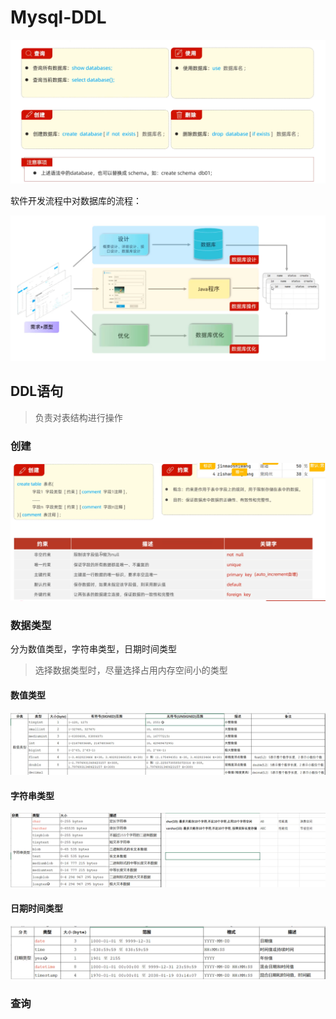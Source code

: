# Mysql-DDL

![](images/2024-04-22-20-41-25.png)


软件开发流程中对数据库的流程：

![](images/2024-04-22-19-21-32.png)

## DDL语句

>负责对表结构进行操作

### 创建

![](images/2024-04-28-15-10-29.png)

### 数据类型

分为数值类型，字符串类型，日期时间类型

>选择数据类型时，尽量选择占用内存空间小的类型

#### 数值类型

![](images/2024-04-28-15-12-37.png)

#### 字符串类型

![](images/2024-04-28-15-15-26.png)

#### 日期时间类型

![](images/2024-04-28-15-15-56.png)

### 查询

